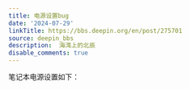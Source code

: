 ```yaml
---
title: 电源设置bug
date: '2024-07-29'
linkTitle: https://bbs.deepin.org/en/post/275701
source: deepin_bbs
description:  海湾上的北辰 
disable_comments: true
---
```

笔记本电源设置如下：
